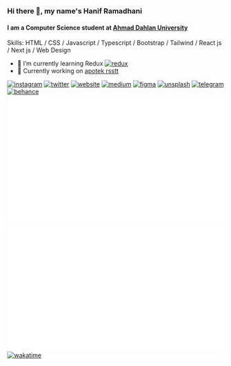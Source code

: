 ### Hi there 👋, my name's Hanif Ramadhani
#### I am a Computer Science student at [Ahmad Dahlan University](https://uad.ac.id/id/)
Skills: HTML / CSS / Javascript / Typescript / Bootstrap / Tailwind / React js / Next js / Web Design
- 🌱 I’m currently learning Redux [<img src='https://redux.js.org/img/favicon/favicon.ico' alt='redux' height='20'>](https://redux.js.org/)
- 🔧 Currently working on [apotek rsstt](https://github.com/haniframadhani/apotek-rsstt)

[<img src='https://img.icons8.com/color/48/000000/instagram-new--v1.png' alt='instagram' height='40'>](https://www.instagram.com/haniframadhani_design/)
[<img src="https://img.icons8.com/color/48/000000/twitter-circled--v1.png" alt='twitter' height='40'>](https://twitter.com/hanifr_design)
[<img src='https://img.icons8.com/color/48/000000/geography--v1.png' alt='website' height='40'>](https://haniframadhani.github.io/)
[<img src="https://img.icons8.com/color/48/000000/medium-logo.png" alt='medium' height='40'>](https://medium.com/@mhaniframadhani985)
[<img src="https://img.icons8.com/color/48/000000/figma--v1.png" alt='figma' height='40'>](https://www.figma.com/@haniframadhani)
[<img src='https://cdn.jsdelivr.net/npm/simple-icons@3.0.1/icons/unsplash.svg' alt='unsplash' height='40'>](https://unsplash.com/@haniframadhani)
[<img src='https://img.icons8.com/color/48/000000/telegram-app--v1.png' alt='telegram' height='40'>](https://t.me/haniframadhani985)
[<img src='https://img.icons8.com/color/48/000000/behance.png' alt='behance' height='40'>](https://www.behance.net/haniframadhani985)
<br>
![](https://raw.githubusercontent.com/haniframadhani/github-stats/main/generated/overview.svg#gh-dark-mode-only)
![](https://raw.githubusercontent.com/haniframadhani/github-stats/main/generated/languages.svg#gh-dark-mode-only)<br>
[<img src="https://wakatime.com/share/@haniframadhani/2cc395ad-e31b-49f8-b3ca-e457d156c4aa.svg" alt='wakatime' height='500'>](https://wakatime.com/share/@haniframadhani/b2982bc1-4ac9-4531-bc6e-9efcb6776fd4.svg)
